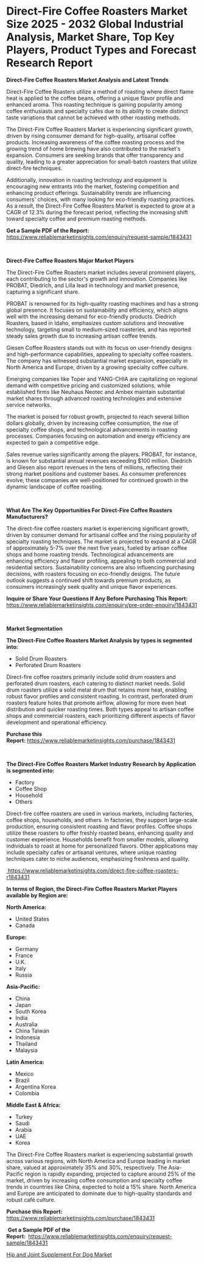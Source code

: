<p><h1>Direct-Fire Coffee Roasters Market Size 2025 - 2032 Global Industrial Analysis, Market Share, Top Key Players, Product Types and Forecast Research Report</h1></p><p><strong>Direct-Fire Coffee Roasters Market Analysis and Latest Trends</strong></p>
<p><p>Direct-Fire Coffee Roasters utilize a method of roasting where direct flame heat is applied to the coffee beans, offering a unique flavor profile and enhanced aroma. This roasting technique is gaining popularity among coffee enthusiasts and specialty cafes due to its ability to create distinct taste variations that cannot be achieved with other roasting methods.</p><p>The Direct-Fire Coffee Roasters Market is experiencing significant growth, driven by rising consumer demand for high-quality, artisanal coffee products. Increasing awareness of the coffee roasting process and the growing trend of home brewing have also contributed to the market's expansion. Consumers are seeking brands that offer transparency and quality, leading to a greater appreciation for small-batch roasters that utilize direct-fire techniques.</p><p>Additionally, innovation in roasting technology and equipment is encouraging new entrants into the market, fostering competition and enhancing product offerings. Sustainability trends are influencing consumers' choices, with many looking for eco-friendly roasting practices. As a result, the Direct-Fire Coffee Roasters Market is expected to grow at a CAGR of 12.3% during the forecast period, reflecting the increasing shift toward specialty coffee and premium roasting methods.</p></p>
<p><strong>Get a Sample PDF of the Report:&nbsp;</strong> <a href="https://www.reliablemarketinsights.com/enquiry/request-sample/1843431?utm_campaign=3196&utm_medium=2&utm_source=Github&utm_content=ia&utm_term=05042025&utm_id=direct-fire-coffee-roasters">https://www.reliablemarketinsights.com/enquiry/request-sample/1843431</a></p>
<p>&nbsp;</p>
<p><strong>Direct-Fire Coffee Roasters Major Market Players</strong></p>
<p><p>The Direct-Fire Coffee Roasters market includes several prominent players, each contributing to the sector's growth and innovation. Companies like PROBAT, Diedrich, and Lilla lead in technology and market presence, capturing a significant share.</p><p>PROBAT is renowned for its high-quality roasting machines and has a strong global presence. It focuses on sustainability and efficiency, which aligns well with the increasing demand for eco-friendly products. Diedrich Roasters, based in Idaho, emphasizes custom solutions and innovative technology, targeting small to medium-sized roasteries, and has reported steady sales growth due to increasing artisan coffee trends.</p><p>Giesen Coffee Roasters stands out with its focus on user-friendly designs and high-performance capabilities, appealing to specialty coffee roasters. The company has witnessed substantial market expansion, especially in North America and Europe, driven by a growing specialty coffee culture.</p><p>Emerging companies like Toper and YANG-CHIA are capitalizing on regional demand with competitive pricing and customized solutions, while established firms like Neuhaus Neotec and Ambex maintain substantial market shares through advanced roasting technologies and extensive service networks.</p><p>The market is poised for robust growth, projected to reach several billion dollars globally, driven by increasing coffee consumption, the rise of specialty coffee shops, and technological advancements in roasting processes. Companies focusing on automation and energy efficiency are expected to gain a competitive edge.</p><p>Sales revenue varies significantly among the players. PROBAT, for instance, is known for substantial annual revenues exceeding $100 million. Diedrich and Giesen also report revenues in the tens of millions, reflecting their strong market positions and customer bases. As consumer preferences evolve, these companies are well-positioned for continued growth in the dynamic landscape of coffee roasting.</p></p>
<p>&nbsp;</p>
<p><strong>What Are The Key Opportunities For Direct-Fire Coffee Roasters Manufacturers?</strong></p>
<p><p>The direct-fire coffee roasters market is experiencing significant growth, driven by consumer demand for artisanal coffee and the rising popularity of specialty roasting techniques. The market is projected to expand at a CAGR of approximately 5-7% over the next five years, fueled by artisan coffee shops and home roasting trends. Technological advancements are enhancing efficiency and flavor profiling, appealing to both commercial and residential sectors. Sustainability concerns are also influencing purchasing decisions, with roasters focusing on eco-friendly designs. The future outlook suggests a continued shift towards premium products, as consumers increasingly seek quality and unique flavor experiences.</p></p>
<p><strong>Inquire or Share Your Questions If Any Before Purchasing This Report:</strong> <a href="https://www.reliablemarketinsights.com/enquiry/pre-order-enquiry/1843431?utm_campaign=3196&utm_medium=2&utm_source=Github&utm_content=ia&utm_term=05042025&utm_id=direct-fire-coffee-roasters">https://www.reliablemarketinsights.com/enquiry/pre-order-enquiry/1843431</a></p>
<p>&nbsp;</p>
<p><strong>Market Segmentation</strong></p>
<p><strong>The Direct-Fire Coffee Roasters Market Analysis by types is segmented into:</strong></p>
<p><ul><li>Solid Drum Roasters</li><li>Perforated Drum Roasters</li></ul></p>
<p><p>Direct-fire coffee roasters primarily include solid drum roasters and perforated drum roasters, each catering to distinct market needs. Solid drum roasters utilize a solid metal drum that retains more heat, enabling robust flavor profiles and consistent roasting. In contrast, perforated drum roasters feature holes that promote airflow, allowing for more even heat distribution and quicker roasting times. Both types appeal to artisan coffee shops and commercial roasters, each prioritizing different aspects of flavor development and operational efficiency.</p></p>
<p><strong>Purchase this Report:&nbsp;</strong><a href="https://www.reliablemarketinsights.com/purchase/1843431?utm_campaign=3196&utm_medium=2&utm_source=Github&utm_content=ia&utm_term=05042025&utm_id=direct-fire-coffee-roasters">https://www.reliablemarketinsights.com/purchase/1843431</a></p>
<p>&nbsp;</p>
<p><strong>The Direct-Fire Coffee Roasters Market Industry Research by Application is segmented into:</strong></p>
<p><ul><li>Factory</li><li>Coffee Shop</li><li>Household</li><li>Others</li></ul></p>
<p><p>Direct-fire coffee roasters are used in various markets, including factories, coffee shops, households, and others. In factories, they support large-scale production, ensuring consistent roasting and flavor profiles. Coffee shops utilize these roasters to offer freshly roasted beans, enhancing quality and customer experience. Households benefit from smaller models, allowing individuals to roast at home for personalized flavors. Other applications may include specialty cafes or artisanal ventures, where unique roasting techniques cater to niche audiences, emphasizing freshness and quality.</p></p>
<p><a href="https://www.reliablemarketinsights.com/direct-fire-coffee-roasters-r1843431?utm_campaign=3196&utm_medium=2&utm_source=Github&utm_content=ia&utm_term=05042025&utm_id=direct-fire-coffee-roasters">&nbsp;https://www.reliablemarketinsights.com/direct-fire-coffee-roasters-r1843431</a></p>
<p><strong>In terms of Region, the Direct-Fire Coffee Roasters Market Players available by Region are:</strong></p>
<p>
    <p> <strong> North America: </strong>
        <ul>
            <li>United States</li>
            <li>Canada</li>
        </ul>
        </p> 
    <p> <strong> Europe: </strong>
        <ul>
            <li>Germany</li>
            <li>France</li>
            <li>U.K.</li>
            <li>Italy</li>
            <li>Russia</li>
        </ul>
        </p> 
    <p> <strong> Asia-Pacific: </strong>
        <ul>
            <li>China</li>
            <li>Japan</li>
            <li>South Korea</li>
            <li>India</li>
            <li>Australia</li>
            <li>China Taiwan</li>
            <li>Indonesia</li>
            <li>Thailand</li>
            <li>Malaysia</li>
        </ul>
        </p> 
    <p> <strong> Latin America: </strong>
        <ul>
            <li>Mexico</li>
            <li>Brazil</li>
            <li>Argentina Korea</li>
            <li>Colombia</li>
        </ul>
        </p> 
    <p> <strong> Middle East & Africa: </strong>
        <ul>
            <li>Turkey</li>
            <li>Saudi</li>
            <li>Arabia</li>
            <li>UAE</li>
            <li>Korea</li>
        </ul>
    </p>
    </p>
<p><p>The Direct-Fire Coffee Roasters market is experiencing substantial growth across various regions, with North America and Europe leading in market share, valued at approximately 35% and 30%, respectively. The Asia-Pacific region is rapidly expanding, projected to capture around 25% of the market, driven by increasing coffee consumption and specialty coffee trends in countries like China, expected to hold a 15% share. North America and Europe are anticipated to dominate due to high-quality standards and robust café culture.</p></p>
<p><strong>Purchase this Report: </strong><a href="https://www.reliablemarketinsights.com/purchase/1843431?utm_campaign=3196&utm_medium=2&utm_source=Github&utm_content=ia&utm_term=05042025&utm_id=direct-fire-coffee-roasters">https://www.reliablemarketinsights.com/purchase/1843431</a></p>
<p>&nbsp;<strong>Get a Sample PDF of the Report:&nbsp;&nbsp;</strong><a href="https://www.reliablemarketinsights.com/enquiry/request-sample/1843431?utm_campaign=3196&utm_medium=2&utm_source=Github&utm_content=ia&utm_term=05042025&utm_id=direct-fire-coffee-roasters">https://www.reliablemarketinsights.com/enquiry/request-sample/1843431</a></p>
<p><strong></strong></p>
<p><p><a href="https://github.com/geyangvayora/Market-Research-Report-List-1/blob/main/hip-and-joint-supplement-for-dog-market.md?utm_campaign=3196&utm_medium=2&utm_source=Github&utm_content=ia&utm_term=05042025&utm_id=direct-fire-coffee-roasters">Hip and Joint Supplement For Dog Market</a></p></p>